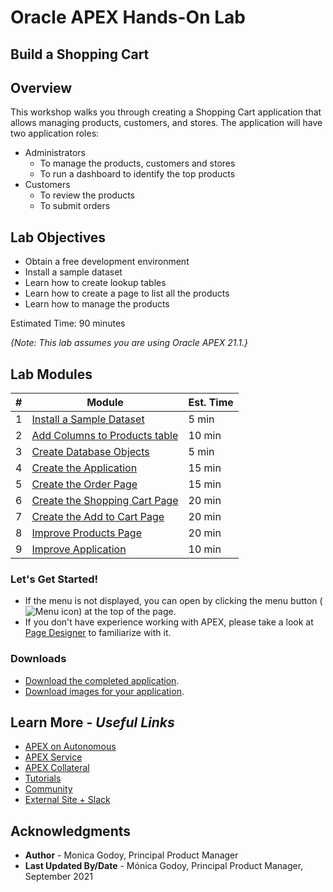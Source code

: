 # Oracle APEX Hands-On Lab

## Build a Shopping Cart

## Overview
This workshop walks you through creating a Shopping Cart application that allows managing products, customers, and stores. The application will have two application roles:

* Administrators
    * To manage the products, customers and stores
    * To run a dashboard to identify the top products
* Customers
    * To review the products
    * To submit orders

## Lab Objectives

* Obtain a free development environment
* Install a sample dataset
* Learn how to create lookup tables
* Learn how to create a page to list all the products
* Learn how to manage the products  

Estimated Time: 90 minutes

*{Note: This lab assumes you are using Oracle APEX 21.1.}*

## Lab Modules

| # | Module | Est. Time |
| --- | --- | --- |
| 1 | [Install a Sample Dataset](?lab=1-installing-sample-tables) | 5 min |
| 2 | [Add Columns to Products table](?lab=2-adding-columns) | 10 min |
| 3 | [Create Database Objects](?lab=3-creating-db-objects) | 5 min |
| 4 | [Create the Application](?lab=4-create-app) | 15 min |
| 5 | [Create the Order Page](?lab=5-creating-orders-page) | 15 min |
| 6 | [Create the Shopping Cart Page](?lab=6-creating-shopping-cart) | 20 min |
| 7 | [Create the Add to Cart Page](?lab=7-creating-add-to-cart-page) | 20 min |
| 8 | [Improve Products Page](?lab=8-improving-products) | 20 min |
| 9 | [Improve Application](?lab=9-improving-app) | 10 min |


### **Let's Get Started!**

- If the menu is not displayed, you can open by clicking the menu button (![Menu icon](./images/menu-button.png)) at the top of the page.
- If you don't have experience working with APEX, please take a look at [Page Designer](https://docs.oracle.com/en/database/oracle/application-express/21.1/htmdb/about-page-designer.html#GUID-F4A825A2-6BD5-4A11-8D68-B24B2B6ED18B) to familiarize with it.

### Downloads

- [Download the completed application](https://objectstorage.us-ashburn-1.oraclecloud.com/p/Zj4e0yI2vy8IJhU1uanEjpi7CX7kj4xLWG_dHkcpkox0OX1bu6KWPYNzk8MLZJBb/n/c4u04/b/developer-library/o/shoppingcart-app.sql).
- [Download images for your application](https://objectstorage.us-ashburn-1.oraclecloud.com/p/LNAcA6wNFvhkvHGPcWIbKlyGkicSOVCIgWLIu6t7W2BQfwq2NSLCsXpTL9wVzjuP/n/c4u04/b/livelabsfiles/o/developer-library/clothing-images.zip).

## Learn More - *Useful Links*

- [APEX on Autonomous](https://apex.oracle.com/autonomous)
- [APEX Service](https://apex.oracle.com/en/platform/apex-service/)
- [APEX Collateral](https://apex.oracle.com)
- [Tutorials](https://apex.oracle.com/en/learn/tutorials)
- [Community](https://apex.oracle.com/community)
- [External Site + Slack](http://apex.world)

## Acknowledgments

- **Author** - Monica Godoy, Principal Product Manager
- **Last Updated By/Date** - Mónica Godoy, Principal Product Manager, September 2021